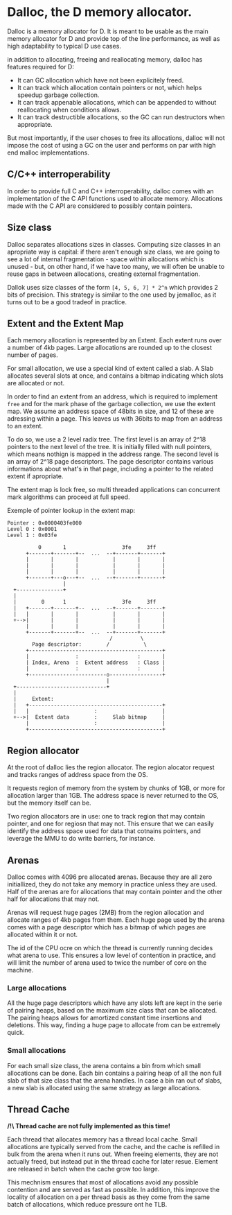 # Dalloc, the D memory allocator.

Dalloc is a memory allocator for D. It is meant to be usable as the main memory
allocator for D and provide top of the line performance, as well as high
adaptability to typical D use cases.

in addition to allocating, freeing and reallocating memory, dalloc has features
required for D:

- It can GC allocation which have not been explicitely freed.
- It can track which allocation contain pointers or not, which helps speedup
  garbage collection.
- It can track appenable allocations, which can be appended to without
  reallocating when conditions allows.
- It can track destructible allocations, so the GC can run destructors when
  appropriate.

But most importantly, if the user choses to free its allocations, dalloc will
not impose the cost of using a GC on the user and performs on par with high end
malloc implementations.

## C/C++ interroperability

In order to provide full C and C++ interroperability, dalloc comes with an
implementation of the C API functions used to allocate memory. Allocations made
with the C API are considered to possibly contain pointers.

## Size class

Dalloc separates allocations sizes in classes. Computing size classes in an
apropriate way is capital: if there aren't enough size class, we are going to
see a lot of internal fragmentation - space within allocations which is unused -
but, on other hand, if we have too many, we will often be unable to reuse gaps
in between allocations, creating external fragmentation.

Dallok uses size classes of the form `[4, 5, 6, 7] * 2^n` which provides 2 bits
of precision. This strategy is similar to the one used by jemalloc, as it turns
out to be a good tradeof in practice.

## Extent and the Extent Map

Each memory allocation is represented by an Extent. Each extent runs over a
number of 4kb pages. Large allocations are rounded up to the closest number of
pages.

For small allocation, we use a special kind of extent called a slab. A Slab
allocates several slots at once, and contains a bitmap indicating which slots
are allocated or not.

In order to find an extent from an address, which is required to implement
`free` and for the mark phase of the garbage collection, we use the extent map.
We assume an address space of 48bits in size, and 12 of these are adressing
within a page. This leaves us with 36bits to map from an address to an extent.

To do so, we use a 2 level radix tree. The first level is an array of 2^18
pointers to the next level of the tree. It is initially filled with null
pointers, which means nothign is mapped in the address range. The second level
is an array of 2^18 page descriptors. The page descriptor contains various
informations about what's in that page, including a pointer to the related
extent if apropriate.

The extent map is lock free, so multi threaded applications can concurrent mark
algorithms can proceed at full speed.

Exemple of pointer lookup in the extent map:

```
Pointer : 0x0000403fe000
Level 0 : 0x0001
Level 1 : 0x03fe

          0       1                  3fe     3ff
      +-------+-------+--  ...  --+-------+-------+
      |       |       |           |       |       |
      |       |       |           |       |       |
      |       |       |           |       |       |
      +-------+---o---+--  ...  --+-------+-------+
                  |
  +---------------+
  |
  |        0      1                  3fe     3ff
  |   +-------+-------+--  ...  --+-------+-------+
  |   |       |       |           |       |       |
  +-->|       |       |           |       |       |
      |       |       |           |       |       |
      +-------+-------+--  ...  --+-------+-------+
                                 /         \
        Page descriptor:        /           \
      +-------------------------------------------+
      |               :                   :       |
      | Index, Arena  :  Extent address   : Class |
      |               :                   :       |
      +-------------------------o-----------------+
                                |
  +-----------------------------+
  |
  |     Extent:
  |   +-------------------------------------------+
  |   |                     :                     |
  +-->|  Extent data        :     Slab bitmap     |
      |                     :                     |
      +-------------------------------------------+
```

## Region allocator

At the root of dalloc lies the region allocator. The region alocator request and
tracks ranges of address space from the OS.

It requests region of memory from the system by chunks of 1GB, or more for
allocation larger than 1GB. The address space is never returned to the OS, but
the memory itself can be.

Two region allocators are in use: one to track region that may contain pointer,
and one for regiosn that may not. This ensure that we can easily identify the
address space used for data that cotnains pointers, and leverage the MMU to do
write barriers, for instance.

## Arenas

Dalloc comes with 4096 pre allocated arenas. Because they are all zero
initiallized, they do not take any memory in practice unless they are used. Half
of the arenas are for allocations that may contain pointer and the other half
for allocations that may not.

Arenas will request huge pages (2MB) from the region allocation and allocate
ranges of 4kb pages from them. Each huge page used by the arena comes with a
page descriptor which has a bitmap of which pages are allocated within it or
not.

The id of the CPU ocre on which the thread is currently running decides what
arena to use. This ensures a low level of contention in practice, and will limit
the number of arena used to twice the number of core on the machine.

### Large allocations

All the huge page descriptors which have any slots left are kept in the serie of
pairing heaps, based on the maximum size class that can be allocated. The
pairing heaps allows for amortized constant time insertions and deletions. This
way, finding a huge page to allocate from can be extremely quick.

### Small allocations

For each small size class, the arena contains a bin from which small allocations
can be done. Each bin contains a pairing heap of all the non full slab of that
size class that the arena handles. In case a bin ran out of slabs, a new slab is
allocated using the same strategy as large allocations.

## Thread Cache

**/!\ Thread cache are not fully implemented as this time!**

Each thread that allocates memory has a thread local cache. Small allocations
are typically served from the cache, and the cache is refilled in bulk from the
arena when it runs out. When freeing elements, they are not actually freed, but
instead put in the thread cache for later resue. Element are released in batch
when the cache grow too large.

This mechnism ensures that most of allocations avoid any possible contention and
are served as fast as possible. In addition, this improve the locality of
allocation on a per thread basis as they come from the same batch of
allocations, which reduce pressure ont he TLB.
